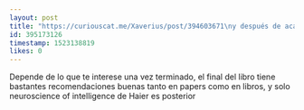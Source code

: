 ```yaml
---
layout: post
title: "https://curiouscat.me/Xaverius/post/394603671\ny después de acabar ese con qué sigo?"
id: 395173126
timestamp: 1523138819
likes: 0
---
```


 Depende de lo que te interese una vez terminado, el final del libro tiene bastantes recomendaciones buenas tanto en papers como en libros, y solo neuroscience of intelligence de Haier es posterior